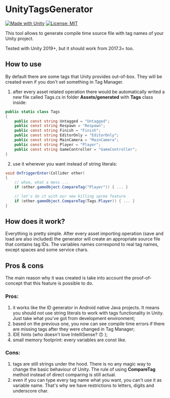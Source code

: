 # UnityTagsGenerator

[![Made with Unity](https://img.shields.io/badge/Made%20with-Unity-57b9d3.svg?style=flat&logo=unity)](https://unity3d.com)
[![License: MIT](https://img.shields.io/badge/License-MIT-yellow.svg)](https://opensource.org/licenses/MIT)

This tool allows to generate compile time source file with tag names of your Unity project.

Tested with Unity 2019+, but it should work from 2017.3+ too.

## How to use

By default there are some tags that Unity provides out-of-box. They will be created even if you don't set something in Tag Manager.

1. after every asset related operation there would be automatically writed a new file called Tags.cs in folder **Assets/generated** with **Tags** class inside:

```csharp
public static class Tags
{
	public const string Untagged = "Untagged";
	public const string Respawn = "Respawn";
	public const string Finish = "Finish";
	public const string EditorOnly = "EditorOnly";
	public const string MainCamera = "MainCamera";
	public const string Player = "Player";
	public const string GameController = "GameController";
}
```

2. use it wherever you want instead of string literals:

```csharp
void OnTriggerEnter(Collider other)
{
    // whoa, what a mess ...
    if (other.gameObject.CompareTag("Player")) { ... }

    // let's do it with our new killing spree feature
    if (other.gameObject.CompareTag(Tags.Player)) { ... }
}
```

## How does it work?

Everything is pretty simple. After every asset importing operation (save and load are also included) the generator will create an appropriate source file that contains tag IDs. The variables names correspond to real tag names, except spaces and some service chars.

## Pros & cons

The main reason why it was created is take into account the proof-of-concept that this feature is possible to do.

### Pros:

1. it works like the ID generator in Android native Java projects. It means you should not use string literals to work with tags functionality in Unity. Just take what you've got from development environment;
2. based on the previous one, you now can see compile time errors if there are missing tags after they were changed in Tag Manager;
3. IDE hints (who doesn't love IntelliSense? :upside_down_face: );
4. small memory footprint: every variables are const like.

### Cons:

1. tags are still strings under the hood. There is no any magic way to change the basic behaviour of Unity. The rule of using **CompareTag** method instead of direct comparing is still actual.
2. even if you can type every tag name what you want, you can't use it as variable name. That's why we have restrictions to letters, digits and underscore char.